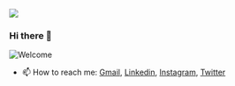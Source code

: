 <a href="https://github.com/abhirampai"><img src="https://img.shields.io/github/followers/abhirampai?label=Follow&style=social"></a>

### Hi there 👋
![Welcome](https://github.com/abhirampai/abhirampai/blob/master/welcome.gif)

<!-- 
- Software Engineer [@bigbinary](https://github.com/bigbinary).<br/> -->
<!-- - I currently live in Ernakulam. I love coding,gaming...

- 🏫 Experience- <br/>
- College <br/>- Muthoot Institute Of Technology And Science (2017-2021)<br/>
- Schools <br/>- SBOA Public Sr Sec School (2012-2017)<br/>
               - Amrita Vidyalaya (2009-2012)<br/>
               - Rani Public School (2008-2009)<br/>
               - Holy Cross (2007-2008)<br/>
               - Talent Public School (2004-2007)<br/>
               - Blue Bells (2003-2004)<br/> -->

<!-- - 🌱 I’m currently learning Xamarin -->
<!-- - 👯 I’m looking to collaborate on open source projects -->

- 📫 How to reach me: [Gmail](mailto:abhirampai1999@gmail.com), [Linkedin](https://www.linkedin.com/in/abhirampai/), [Instagram](https://www.instagram.com/abhiram_pai/), [Twitter](https://twitter.com/pai_abhiram)
